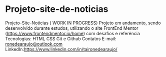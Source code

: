 # Projeto-site-de-noticias
Projeto-Site-Noticias ( WORK IN PROGRESS) Projeto em andamento, sendo desenvolvido durante estudos, utilizando o site FrontEnd Mentor (https://www.frontendmentor.io/home) com desafios e referência  Tecnologias: HTML CSS Git e Github  Contatos  E-mail: ronedearaujo@outlook.com  LinkedIn:https://www.linkedin.com/in/taironedearaujo/
